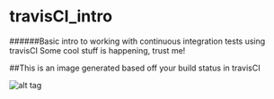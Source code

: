 # travisCI_intro

######Basic intro to working with continuous integration tests using travisCI
Some cool stuff is happening, trust me!


##This is an image generated based off your build status in travisCI

![alt tag](https://travis-ci.org/scoobahsteve/travisCI_intro.svg?branch=master)
